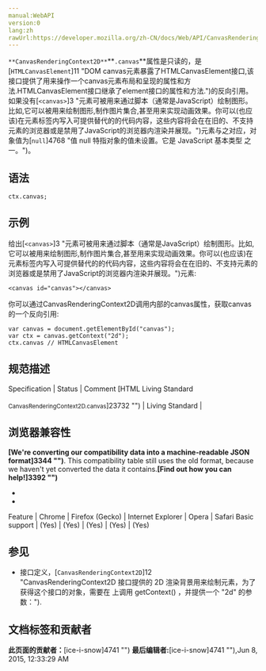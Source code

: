 ```yaml
---
manual:WebAPI
version:0
lang:zh
rawUrl:https://developer.mozilla.org/zh-CN/docs/Web/API/CanvasRenderingContext2D/canvas
---
```






`**CanvasRenderingContext2D**`**`.canvas`**属性是只读的，是[`HTMLCanvasElement`]11 "DOM canvas元素暴露了HTMLCanvasElement接口,该接口提供了用来操作一个canvas元素布局和呈现的属性和方法.HTMLCanvasElement接口继承了element接口的属性和方法.")的反向引用。如果没有[`<canvas>`]3 "<canvas>元素可被用来通过脚本（通常是JavaScript）绘制图形。比如,它可以被用来绘制图形,制作图片集合,甚至用来实现动画效果。你可以(也应该)在元素标签内写入可提供替代的的代码内容，这些内容将会在在旧的、不支持<canvas>元素的浏览器或是禁用了JavaScript的浏览器内渲染并展现。")元素与之对应，对象值为[`null`]4768 "值 null 特指对象的值未设置。它是 JavaScript 基本类型 之一。")。


## 语法<a name="Syntax"></a>

```
ctx.canvas;
```

## 示例<a name="示例"></a>


给出[`<canvas>`]3 "<canvas>元素可被用来通过脚本（通常是JavaScript）绘制图形。比如,它可以被用来绘制图形,制作图片集合,甚至用来实现动画效果。你可以(也应该)在元素标签内写入可提供替代的的代码内容，这些内容将会在在旧的、不支持<canvas>元素的浏览器或是禁用了JavaScript的浏览器内渲染并展现。")元素:


```
<canvas id="canvas"></canvas>
```


你可以通过CanvasRenderingContext2D调用内部的canvas属性，获取canvas的一个反向引用:


```
var canvas = document.getElementById("canvas");
var ctx = canvas.getContext("2d");
ctx.canvas // HTMLCanvasElement
```

## 规范描述<a name="规范描述"></a>
Specification | Status | Comment 
[HTML Living Standard<br></br><small>CanvasRenderingContext2D.canvas</small>]23732 "") | Living Standard |  


## 浏览器兼容性<a name="浏览器兼容性"></a>


**[We&#39;re converting our compatibility data into a machine-readable JSON format]3344 "")**. This compatibility table still uses the old format, because we haven&#39;t yet converted the data it contains.**[Find out how you can help!]3392 "")**


* 
* 
Feature | Chrome | Firefox (Gecko) | Internet Explorer | Opera | Safari 
Basic support | (Yes) | (Yes) | (Yes) | (Yes) | (Yes) 




## 参见<a name="See_Also"></a>

* 接口定义，[`CanvasRenderingContext2D`]12 "CanvasRenderingContext2D 接口提供的 2D 渲染背景用来绘制<canvas>元素，为了获得这个接口的对象，需要在 <canvas> 上调用 getContext() ，并提供一个 "2d" 的参数：").



## 文档标签和贡献者
**此页面的贡献者：**[ice-i-snow]4741 "")
**最后编辑者:**[ice-i-snow]4741 ""),<time>Jun 8, 2015, 12:33:29 AM</time>


